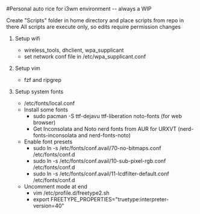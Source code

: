 #Personal auto rice for i3wm environment -- always a WIP

Create "Scripts" folder in home directory and place scripts from repo in there
All scripts are execute only, so edits require permission changes

1. Setup wifi
    - wireless_tools, dhclient, wpa_supplicant
    - set network conf file in /etc/wpa_supplicant.conf

2. Setup vim
    - fzf and ripgrep

3. Setup system fonts
    - /etc/fonts/local.conf
    - Install some fonts
        - sudo pacman -S ttf-dejavu ttf-liberation noto-fonts (for web browser)
        - Get Inconsolata and Noto nerd fonts from AUR for URXVT (nerd-fonts-inconsolata and nerd-fonts-noto)
    - Enable font presets
        - sudo ln -s /etc/fonts/conf.avail/70-no-bitmaps.conf /etc/fonts/conf.d
        - sudo ln -s /etc/fonts/conf.avail/10-sub-pixel-rgb.conf /etc/fonts/conf.d
        - sudo ln -s /etc/fonts/conf.avail/11-lcdfilter-default.conf /etc/fonts/conf.d
    - Uncomment mode at end
        - vim /etc/profile.d/freetype2.sh
        - export FREETYPE_PROPERTIES="truetype:interpreter-version=40"
